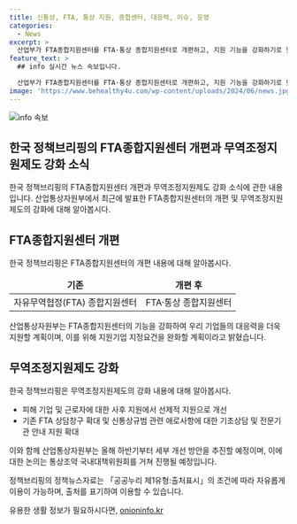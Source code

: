 ```yaml
---
title: 신통상, FTA, 통상 지원, 종합센터, 대응력, 이슈, 운영
categories:
  - News
excerpt: >
  산업부가 FTA종합지원센터를 FTA·통상 종합지원센터로 개편하고, 지원 기능을 강화하기로 했다. 이에 따라 통상지원기관협의회를 구성하고 지역FTA통상진흥센터와 협력하여 신통상규범 설명회 등을 개최할 예정이다. 또한, 1380 상담전화를 확대하여 기업들이 FTA 문제 뿐 아니라 탄소국경조정제도, 공급망 이슈, 환경 이슈 등에 대한 기초상담을 받을 수 있도록 지원하며, 무역조정지원제도를 개편하여 선제적 지원으로 개선할 계획이다.
feature_text: >
  ## info 실시간 뉴스 속보입니다.

  산업부가 FTA종합지원센터를 FTA·통상 종합지원센터로 개편하고, 지원 기능을 강화하기로 했다. 이에 따라 통상지원기관협의회를 구성하고 지역FTA통상진흥센터와 협력하여 신통상규범 설명회 등을 개최할 예정이다. 또한, 1380 상담전화를 확대하여 기업들이 FTA 문제 뿐 아니라 탄소국경조정제도, 공급망 이슈, 환경 이슈 등에 대한 기초상담을 받을 수 있도록 지원하며, 무역조정지원제도를 개편하여 선제적 지원으로 개선할 계획이다.
image: 'https://www.behealthy4u.com/wp-content/uploads/2024/06/news.jpg'
---
```


<p><img src="https://www.behealthy4u.com/wp-content/uploads/2024/06/news.jpg" alt="info 속보" /></p>

<h2 data-ke-size="size26">한국 정책브리핑의 FTA종합지원센터 개편과 무역조정지원제도 강화 소식</h2>

<p data-ke-size="size16">한국 정책브리핑의 FTA종합지원센터 개편과 무역조정지원제도 강화 소식에 관한 내용입니다. 산업통상자원부에서 최근에 발표한 FTA종합지원센터의 개편 및 무역조정지원제도의 강화에 대해 알아봅시다.</p>

<h2 data-ke-size="size24">FTA종합지원센터 개편</h2>

<p data-ke-size="size16">한국 정책브리핑은 FTA종합지원센터의 개편 내용에 대해 알아봅시다.</p>

<table>
    <thead>
        <tr>
            <td style="text-align: center; height: 17px;"><b>기존</b></td>
            <td style="text-align: center; height: 17px;"><b>개편 후</b></td>
        </tr>
    </thead>
    <tbody>
        <tr>
            <td style="text-align: center; height: 17px;">자유무역협정(FTA) 종합지원센터</td>
            <td style="text-align: center; height: 17px;">FTA·통상 종합지원센터</td>
        </tr>
    </tbody>
</table>

<p data-ke-size="size16">산업통상자원부는 FTA종합지원센터의 기능을 강화하여 우리 기업들의 대응력을 더욱 지원할 계획이며, 이를 위해 지원기업 지정요건을 완화할 계획이라고 밝혔습니다.</p>

<h2 data-ke-size="size24">무역조정지원제도 강화</h2>

<p data-ke-size="size16">한국 정책브리핑은 무역조정지원제도의 강화 내용에 대해 알아봅시다.</p>

<ul>
    <li>피해 기업 및 근로자에 대한 사후 지원에서 선제적 지원으로 개선</li>
    <li>기존 FTA 상담창구 확대 및 신통상규범 관련 애로사항에 대한 기초상담 및 전문기관 안내 지원 확대</li>
</ul>

<p data-ke-size="size16">이와 함께 산업통상자원부는 올해 하반기부터 세부 개선 방안을 추진할 예정이며, 이에 대한 논의는 통상조약 국내대책위원회를 거쳐 진행될 예정입니다.</p>

<p data-ke-size="size16">정책브리핑의 정책뉴스자료는 「공공누리 제1유형:출처표시」의 조건에 따라 자유롭게 이용이 가능하며, 출처를 표기하여 이용할 수 있습니다.</p>
유용한 생활 정보가 필요하시다면, <a href="https://onioninfo.kr" rel="dofollow">onioninfo.kr</a>


